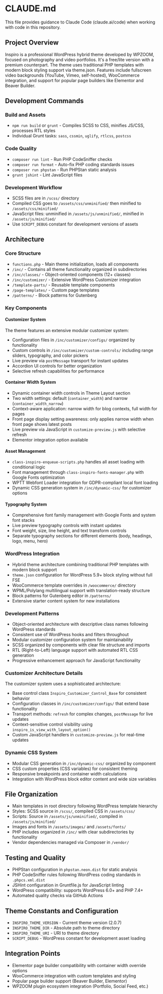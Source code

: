 # CLAUDE.md

This file provides guidance to Claude Code (claude.ai/code) when working with code in this repository.

## Project Overview

Inspiro is a professional WordPress hybrid theme developed by WPZOOM, focused on photography and video portfolios. It's a free/lite version with a premium counterpart. The theme uses traditional PHP templates with modern block styling support via theme.json. Features include fullscreen video backgrounds (YouTube, Vimeo, self-hosted), WooCommerce integration, and support for popular page builders like Elementor and Beaver Builder.

## Development Commands

### Build and Assets
- `npm run build` or `grunt` - Compiles SCSS to CSS, minifies JS/CSS, processes RTL styles
- Individual Grunt tasks: `sass`, `cssmin`, `uglify`, `rtlcss`, `postcss`

### Code Quality
- `composer run lint` - Run PHP CodeSniffer checks
- `composer run format` - Auto-fix PHP coding standards issues
- `composer run phpstan` - Run PHPStan static analysis
- `grunt jshint` - Lint JavaScript files

### Development Workflow
- SCSS files are in `/scss/` directory
- Compiled CSS goes to `/assets/css/unminified/` then minified to `/assets/css/minified/`
- JavaScript files: unminified in `/assets/js/unminified/`, minified in `/assets/js/minified/`
- Use `SCRIPT_DEBUG` constant for development versions of assets

## Architecture

### Core Structure
- `functions.php` - Main theme initialization, loads all components
- `/inc/` - Contains all theme functionality organized in subdirectories
- `/inc/classes/` - Object-oriented components (12+ classes)
- `/inc/customizer/` - Extensive WordPress Customizer integration
- `/template-parts/` - Reusable template components
- `/page-templates/` - Custom page templates
- `/patterns/` - Block patterns for Gutenberg

### Key Components

#### Customizer System
The theme features an extensive modular customizer system:
- Configuration files in `/inc/customizer/configs/` organized by functionality
- Custom controls in `/inc/customizer/custom-controls/` including range sliders, typography, and color pickers
- Live preview via `postMessage` transport for instant updates
- Accordion UI controls for better organization
- Selective refresh capabilities for performance

#### Container Width System
- Dynamic container width controls in Theme Layout section
- Two width settings: default (`container_width`) and narrow (`container_width_narrow`)
- Context-aware application: narrow width for blog contexts, full width for pages
- Front page display setting awareness: only applies narrow width when front page shows latest posts
- Live preview via JavaScript in `customize-preview.js` with selective refresh
- Elementor integration option available

#### Asset Management
- `class-inspiro-enqueue-scripts.php` handles all asset loading with conditional logic
- Font management through `class-inspiro-fonts-manager.php` with Google Fonts optimization
- WPTT Webfont Loader integration for GDPR-compliant local font loading
- Dynamic CSS generation system in `/inc/dynamic-css/` for customizer options

#### Typography System
- Comprehensive font family management with Google Fonts and system font stacks
- Live preview typography controls with instant updates
- Font weight, size, line height, and text transform controls
- Separate typography sections for different elements (body, headings, logo, menu, hero)

### WordPress Integration
- Hybrid theme architecture combining traditional PHP templates with modern block support
- `theme.json` configuration for WordPress 5.9+ block styling without full FSE
- WooCommerce template overrides in `/woocommerce/` directory
- WPML/Polylang multilingual support with translation-ready structure
- Block patterns for Gutenberg editor in `/patterns/`
- Extensive starter content system for new installations

### Development Patterns
- Object-oriented architecture with descriptive class names following WordPress standards
- Consistent use of WordPress hooks and filters throughout
- Modular customizer configuration system for maintainability
- SCSS organized by components with clear file structure and imports
- RTL (Right-to-Left) language support with automated RTL CSS generation
- Progressive enhancement approach for JavaScript functionality

### Customizer Architecture Details
The customizer system uses a sophisticated architecture:
- Base control class `Inspiro_Customizer_Control_Base` for consistent behavior
- Configuration classes in `/inc/customizer/configs/` that extend base functionality
- Transport methods: `refresh` for complex changes, `postMessage` for live updates
- Context-sensitive control visibility using `inspiro_is_view_with_layout_option()`
- Custom JavaScript handlers in `customize-preview.js` for real-time updates

### Dynamic CSS System
- Modular CSS generation in `/inc/dynamic-css/` organized by component
- CSS custom properties (CSS variables) for consistent theming
- Responsive breakpoints and container width calculations
- Integration with WordPress block editor content and wide size variables

## File Organization
- Main templates in root directory following WordPress template hierarchy
- Styles: SCSS source in `/scss/`, compiled CSS in `/assets/css/`
- Scripts: Source in `/assets/js/unminified/`, compiled in `/assets/js/minified/`
- Images and fonts in `/assets/images/` and `/assets/fonts/`
- PHP includes organized in `/inc/` with clear subdirectories by functionality
- Vendor dependencies managed via Composer in `/vendor/`

## Testing and Quality
- PHPStan configuration in `phpstan.neon.dist` for static analysis
- PHP CodeSniffer rules following WordPress coding standards in `.phpcs.xml.dist`
- JSHint configuration in Gruntfile.js for JavaScript linting
- WordPress compatibility: supports WordPress 6.0+ and PHP 7.4+
- Automated quality checks via GitHub Actions

## Theme Constants and Configuration
- `INSPIRO_THEME_VERSION` - Current theme version (2.0.7)
- `INSPIRO_THEME_DIR` - Absolute path to theme directory
- `INSPIRO_THEME_URI` - URI to theme directory
- `SCRIPT_DEBUG` - WordPress constant for development asset loading

## Integration Points
- Elementor page builder compatibility with container width override options
- WooCommerce integration with custom templates and styling
- Popular page builder support (Beaver Builder, Elementor)
- WPZOOM plugin ecosystem integration (Portfolio, Social Feed, etc.)